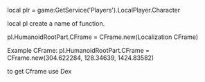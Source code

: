 local plr = game:GetService('Players').LocalPlayer.Character

local pl create a name of function.

pl.HumanoidRootPart.CFrame = CFrame.new(Localization CFrame)

Example CFrame:
pl.HumanoidRootPart.CFrame = CFrame.new(304.622284, 128.34639, 1424.83582)

to get Cframe use Dex
